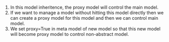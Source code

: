 1. In this model inheritence, the proxy model will control the main model.
2. If we want to manage a model without hitting this model directly then we can create
   a proxy model for this model and then we can control main model.
3. We set proxy=True in meta model of new model so that this new model will become 
   proxy model to control non-abstract model.